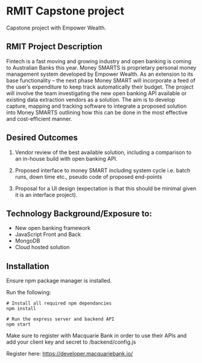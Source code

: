 # RMIT Capstone project

Capstone project with Empower Wealth.

## RMIT Project Description
Fintech is a fast moving and growing industry and open banking is coming to Australian Banks this year.  Money SMARTS is proprietary personal money management system developed by Empower Wealth. As an extension to its base functionality – the next phase Money SMART will incorporate a feed of the user’s expenditure to keep track automatically their budget. The project will involve the team investigating the new open banking API available or existing data extraction vendors as a solution. The aim is to develop capture, mapping and tracking software to integrate a proposed solution into Money SMARTS outlining how this can be done in the most effective and cost-efficient manner.
## Desired Outcomes

1) Vendor review of the best available solution, including a comparison to an in-house build with open banking API.

2) Proposed interface to money SMART including system cycle i.e. batch runs, down time etc., pseudo code of proposed end-points

3) Proposal for a UI design (expectation is that this should be minimal given it is an interface project).

## Technology Background/Exposure to:

 - New open banking framework
 - JavaScript Front and Back
 - MongoDB
 - Cloud hosted solution

## Installation
Ensure npm package manager is installed.

Run the following:
```
# Install all required npm dependancies
npm install

# Run the express server and backend API 
npm start
```

Make sure to register with Macquarie Bank in order to use their APIs and add your client key and secret to /backend/config.js

Register here: https://developer.macquariebank.io/
